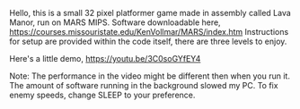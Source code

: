 Hello, this is a small 32 pixel platformer game made in assembly called Lava Manor, run on MARS MIPS. Software downloadable here, 
https://courses.missouristate.edu/KenVollmar/MARS/index.htm
Instructions for setup are provided within the code itself, there are three levels to enjoy.

Here's a little demo,
https://youtu.be/3C0soGYfEY4

Note: The performance in the video might be different then when you run it. The amount of software running in the background slowed my PC. To fix enemy speeds, change SLEEP to your preference.
